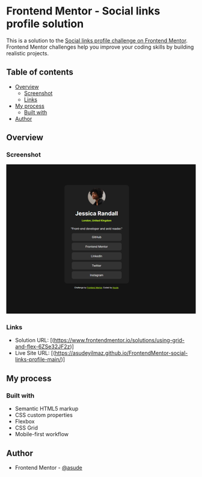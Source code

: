 # Frontend Mentor - Social links profile solution

This is a solution to the [Social links profile challenge on Frontend Mentor](https://www.frontendmentor.io/challenges/social-links-profile-UG32l9m6dQ). Frontend Mentor challenges help you improve your coding skills by building realistic projects. 

## Table of contents

- [Overview](#overview)
  - [Screenshot](#screenshot)
  - [Links](#links)
- [My process](#my-process)
  - [Built with](#built-with)
- [Author](#author)



## Overview



### Screenshot

![](./screenshot/preview.png)



### Links

- Solution URL: [(https://www.frontendmentor.io/solutions/using-grid-and-flex-6ZSe32JF2z)]
- Live Site URL: [(https://asudeyilmaz.github.io/FrontendMentor-social-links-profile-main/)]

## My process

### Built with

- Semantic HTML5 markup
- CSS custom properties
- Flexbox
- CSS Grid
- Mobile-first workflow

## Author

- Frontend Mentor - [@asude](https://www.frontendmentor.io/profile/asudeyilmaz)
